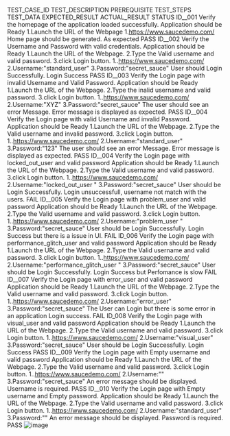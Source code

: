 TEST_CASE_ID	TEST_DESCRIPTION	PREREQUISITE	TEST_STEPS	TEST_DATA	EXPECTED_RESULT	ACTUAL_RESULT	STATUS
ID__001	Verify the homepage of the application loaded successfully. 	Application should be Ready	1.Launch the URL of the Webpage	1.https://www.saucedemo.com/	Home page should be generated.	As expected	PASS
ID__002	Verify the Username and Password with valid credentials.	Application should be Ready	1.Launch the URL of the Webpage.               2.Type the Valid username and valid password.                                                  3.click Login button.	1..https://www.saucedemo.com/               2.Username:"standard_user"                                                  3.Password:"secret_sauce"                                             	User should Login Successfully.	Login Success	PASS
ID__003	Verify the Login page with invalid Username and Valid Password.	Application should be Ready	1.Launch the URL of the Webpage.               2.Type the inalid username and valid password.                                                  3.click Login button.	1..https://www.saucedemo.com/               2.Username:"XYZ"                                                  3.Password:"secret_sauce"   	The user should see an error Message.	Error message is displayed as expected.	PASS
ID__004	Verify the Login page with valid Username and invalid Password.	Application should be Ready	1.Launch the URL of the Webpage.               2.Type the Valid username and invalid password.                                                  3.click Login button.	1..https://www.saucedemo.com/               2.Username:"standard_user"                                                  3.Password:"123"   	The user should see an error Message.	Error message is displayed as expected.	PASS
ID__004	Verify the Login page with locked_out_user and valid password	Application should be Ready	1.Launch the URL of the Webpage.               2.Type the Valid username and valid password.                                                 3.click Login button.	1..https://www.saucedemo.com/               2.Username:"locked_out_user "                                                  3.Password:"secret_sauce"  	User should be Login Successfully.	Login unsuccessfull, username not match with the users.	FAIL
ID__005	Verify the Login page with problem_user and valid password	Application should be Ready	1.Launch the URL of the Webpage.               2.Type the Valid username and valid password.                                                 3.click Login button.	1..https://www.saucedemo.com/               2.Username:"problem_user "                                                  3.Password:"secret_sauce"  	User should be Login Successfully.	Login Success but there is a issue in UI.	FAIL
ID_006	Verify the Login page with performance_glitch_user and valid password	Application should be Ready	1.Launch the URL of the Webpage.               2.Type the Valid username and valid password.                                                 3.click Login button.	1..https://www.saucedemo.com/               2.Username:"performance_glitch_user "                                                  3.Password:"secret_sauce"  	User should be Login Successfully.	Login Success but Perfomance is slow	FAIL
ID__007	Verify the Login page with error_user and valid password	Application should be Ready	1.Launch the URL of the Webpage.               2.Type the Valid username and valid password.                                                 3.click Login button.	1..https://www.saucedemo.com/               2.Username:"error_user"                                                  3.Password:"secret_sauce"  	The User can Login but there is some error in an application	Login success.	FAIL
ID_008	Verify the Login page with visual_user and valid password	Application should be Ready	1.Launch the URL of the Webpage.               2.Type the Valid username and valid password.                                                 3.click Login button.	1..https://www.saucedemo.com/               2.Username:"visual_user"                                                  3.Password:"secret_sauce"  	User should be Login Successfully.	Login Success	PASS
ID__009	Verify the Login page with Empty username and valid password	Application should be Ready	1.Launch the URL of the Webpage.               2.Type the Valid username and valid password.                                                 3.click Login button.	1..https://www.saucedemo.com/               2.Username:""                                                  3.Password:"secret_sauce"  	An error message should be displayed.	Username is required.	PASS
ID__010	Verify the Login page with Empty username and Empty password.	Application should be Ready	1.Launch the URL of the Webpage.               2.Type the Valid username and valid password.                                                 3.click Login button.	1..https://www.saucedemo.com/               2.Username:"standard_user"                                                  3.Password:""  	An error message should be displayed.	Password is required.	PASS
![image](https://github.com/user-attachments/assets/81833c14-69a2-40a0-a792-e08a879f3cc3)
